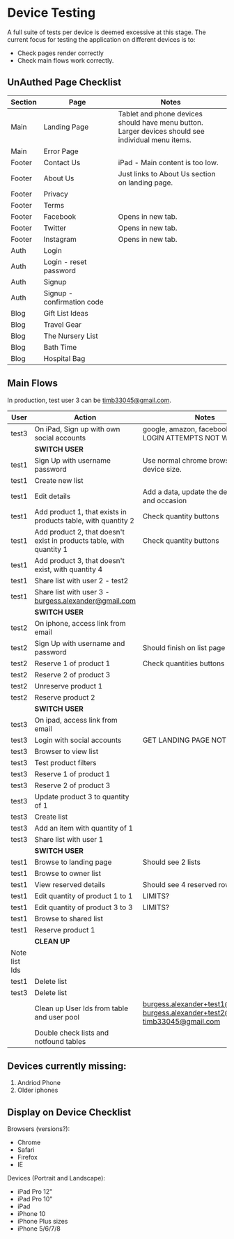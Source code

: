 # Device Testing

A full suite of tests per device is deemed excessive at this stage. The current focus for testing the application on different devices is to:
* Check pages render correctly
* Check main flows work correctly.

## UnAuthed Page Checklist

| Section | Page | Notes |
| --- | --- | --- |
| Main | Landing Page | Tablet and phone devices should have menu button. <br /> Larger devices should see individual menu items. |
| Main | Error Page | |
| Footer | Contact Us | iPad - Main content is too low. |
| Footer | About Us | Just links to About Us section on landing page. |
| Footer | Privacy | |
| Footer | Terms | |
| Footer | Facebook | Opens in new tab. |
| Footer | Twitter | Opens in new tab. |
| Footer | Instagram | Opens in new tab. |
| Auth | Login | |
| Auth | Login - reset password | |
| Auth | Signup | |
| Auth | Signup - confirmation code | |
| Blog | Gift List Ideas | |
| Blog | Travel Gear | |
| Blog | The Nursery List | |
| Blog | Bath Time | |
| Blog | Hospital Bag | |

## Main Flows

In production, test user 3 can be timb33045@gmail.com.

| User | Action | Notes |
| --- | --- | --- |
| test3 | On iPad, Sign up with own social accounts | google, amazon, facebook. FIRST LOGIN ATTEMPTS NOT WORKING (?) |
| | **SWITCH USER** | |
| test1 | Sign Up with username password | Use normal chrome browser, with device size.  |
| test1 | Create new list | |
| test1 | Edit details | Add a data, update the description and occasion |
| test1 | Add product 1, that exists in products table, with quantity 2 | Check quantity buttons |
| test1 | Add product 2, that doesn't exist in products table, with quantity 1 | Check quantity buttons |
| test1 | Add product 3, that doesn't exist, with quantity 4 | |
| test1 | Share list with user 2 - test2 | |
| test1 | Share list with user 3 - burgess.alexander@gmail.com | |
| | **SWITCH USER** | |
| test2 | On iphone, access link from email | |
| test2 | Sign Up with username and password | Should finish on list page |
| test2 | Reserve 1 of product 1 | Check quantities buttons |
| test2 | Reserve 2 of product 3 | |
| test2 | Unreserve product 1 | |
| test2 | Reserve product 2 | |
| | **SWITCH USER** | |
| test3 | On ipad, access link from email | |
| test3 | Login with social accounts | GET LANDING PAGE NOT VIEW LIST |
| test3 | Browser to view list | |
| test3 | Test product filters | |
| test3 | Reserve 1 of product 1 | |
| test3 | Reserve 2 of product 3 | |
| test3 | Update product 3 to quantity of 1 | |
| test3 | Create list | |
| test3 | Add an item with quantity of 1 | |
| test3 | Share list with user 1 | |
| | **SWITCH USER** | |
| test1 | Browse to landing page | Should see 2 lists |
| test1 | Browse to owner list | |
| test1 | View reserved details | Should see 4 reserved rows in table |
| test1 | Edit quantity of product 1 to 1 | LIMITS? |
| test1 | Edit quantity of product 3 to 3 | LIMITS? |
| test1 | Browse to shared list | |
| test1 | Reserve product 1 | |
| | **CLEAN UP** | |
| Note list Ids |||
| test1 | Delete list | |
| test3 | Delete list | |
| | Clean up User Ids from table and user pool | burgess.alexander+test1@gmail.com, burgess.alexander+test2@gmail.com, timb33045@gmail.com |
| | Double check lists and notfound tables ||


## Devices currently missing:
1. Andriod Phone
1. Older iphones


## Display on Device Checklist

Browsers (versions?):
* Chrome
* Safari
* Firefox
* IE

Devices (Portrait and Landscape):
* iPad Pro 12"
* iPad Pro 10"
* iPad
* iPhone 10
* iPhone Plus sizes
* iPhone 5/6/7/8
